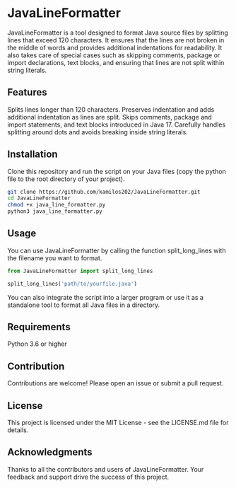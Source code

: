 # JavaLineFormatter

JavaLineFormatter is a tool designed to format Java source files by splitting lines that exceed 120 characters. It ensures that the lines are not broken in the middle of words and provides additional indentations for readability. It also takes care of special cases such as skipping comments, package or import declarations, text blocks, and ensuring that lines are not split within string literals.

## Features
Splits lines longer than 120 characters.
Preserves indentation and adds additional indentation as lines are split.
Skips comments, package and import statements, and text blocks introduced in Java 17.
Carefully handles splitting around dots and avoids breaking inside string literals.

## Installation
Clone this repository and run the script on your Java files (copy the python file to the root directory of your project).
```bash
git clone https://github.com/kamilos202/JavaLineFormatter.git
cd JavaLineFormatter
chmod +x java_line_formatter.py
python3 java_line_formatter.py
```
## Usage
You can use JavaLineFormatter by calling the function split_long_lines with the filename you want to format.

```python
from JavaLineFormatter import split_long_lines

split_long_lines('path/to/yourfile.java')
```
You can also integrate the script into a larger program or use it as a standalone tool to format all Java files in a directory.

## Requirements
Python 3.6 or higher

## Contribution
Contributions are welcome! Please open an issue or submit a pull request.

## License
This project is licensed under the MIT License - see the LICENSE.md file for details.

## Acknowledgments
Thanks to all the contributors and users of JavaLineFormatter. Your feedback and support drive the success of this project.
